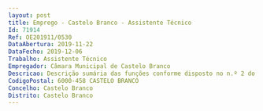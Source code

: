 ```yaml
--- 
layout: post
title: Emprego - Castelo Branco - Assistente Técnico
Id: 71914
Ref: OE201911/0530
DataAbertura: 2019-11-22
DataFecho: 2019-12-06
Trabalho: Assistente Técnico
Empregador: Câmara Municipal de Castelo Branco
Descricao: Descrição sumária das funções conforme disposto no n.º 2 do artigo nº 88.º da LTFP, constantes do anexo à Lei nº 35 2014, de 20 de junho  grau de complexidade funcional 2, nomeadamente Tarefas de Front Office  Receção e encaminhamento de visitantes (individuais ou grupos)    Realização de visitas comentadas guiadas    Receção e acompanhamento de crianças e jovens em visitas guiadas ou atividades de   educação para as artes    Serviço de controle de acesso ao Auditório    Serviço de assistência de sala (arrumador Luzes camarins), quando aplicável    Serviço de vigilância direta às peças em exposição   Emissão de bilhetes e registos internos de controlo (nº paxs tipologia origem fonte de conhecimento do equipamento)   Serviço de bengaleiro.Tarefas de Back Office  Colaboração na planificação e definição de conteúdos e atividades do serviço educativo e ou nas atividades relacionadas com a área de atividade específica    Serviço de apoio a montagem desmontagem de exposições    Serviços de assistência a ensaios    Verificação diária das condições de segurança do edifício (sistemas de controle de Videovigilância Intrusão Incêndio)    Falante de língua estrangeira   Inglês.    Preparação dos conteúdos do facebook    Controle mensal de entradas    Controle e registo diário das condições técnicas das áreas expositivas Luminotecnia Temperatura humidade)    Serviço de cafetaria.
CodigoPostal: 6000-458 CASTELO BRANCO
Concelho: Castelo Branco
Distrito: Castelo Branco
--- 
```

